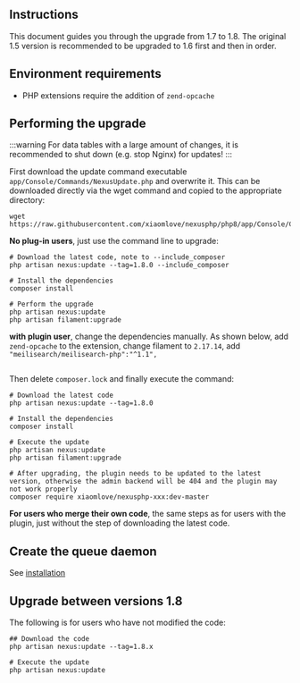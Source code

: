 <ArticleTopAd></ArticleTopAd>

## Instructions
This document guides you through the upgrade from 1.7 to 1.8. The original 1.5 version is recommended to be upgraded to 1.6 first and then in order.

## Environment requirements

- PHP extensions require the addition of `zend-opcache`

## Performing the upgrade
:::warning
For data tables with a large amount of changes, it is recommended to shut down (e.g. stop Nginx) for updates!
:::

First download the update command executable `app/Console/Commands/NexusUpdate.php` and overwrite it. This can be downloaded directly via the wget command and copied to the appropriate directory:
```
wget https://raw.githubusercontent.com/xiaomlove/nexusphp/php8/app/Console/Commands/NexusUpdate.php
```

**No plug-in users**, just use the command line to upgrade:
```
# Download the latest code, note to --include_composer
php artisan nexus:update --tag=1.8.0 --include_composer

# Install the dependencies
composer install

# Perform the upgrade
php artisan nexus:update
php artisan filament:upgrade
```

**with plugin user**, change the dependencies manually. As shown below, add `zend-opcache` to the extension, change filament to `2.17.14`, add `"meilisearch/meilisearch-php":"^1.1",`

<img :src="$withBase('/images/composer.json_1.8.png')">

Then delete `composer.lock` and finally execute the command:
```
# Download the latest code
php artisan nexus:update --tag=1.8.0

# Install the dependencies
composer install

# Execute the update
php artisan nexus:update
php artisan filament:upgrade

# After upgrading, the plugin needs to be updated to the latest version, otherwise the admin backend will be 404 and the plugin may not work properly
composer require xiaomlove/nexusphp-xxx:dev-master
```

**For users who merge their own code**, the same steps as for users with the plugin, just without the step of downloading the latest code.

## Create the queue daemon
See [installation](./installation.md#create-queue-daemon-1-8-required)

## Upgrade between versions 1.8

The following is for users who have not modified the code:

```
## Download the code
php artisan nexus:update --tag=1.8.x

# Execute the update
php artisan nexus:update
```
